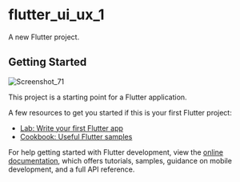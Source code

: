 # flutter_ui_ux_1

A new Flutter project.

## Getting Started
![Screenshot_71](https://github.com/rifathasanpriyo/Flutter_Profile_UI/assets/137903375/16c7423f-e09c-4837-a778-ea1f54ad02a6)

This project is a starting point for a Flutter application.

A few resources to get you started if this is your first Flutter project:

- [Lab: Write your first Flutter app](https://docs.flutter.dev/get-started/codelab)
- [Cookbook: Useful Flutter samples](https://docs.flutter.dev/cookbook)

For help getting started with Flutter development, view the
[online documentation](https://docs.flutter.dev/), which offers tutorials,
samples, guidance on mobile development, and a full API reference.
